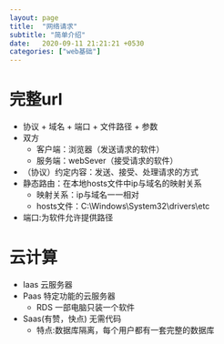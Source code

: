 ```yaml
---
layout: page
title:  "网络请求"
subtitle: "简单介绍"
date:   2020-09-11 21:21:21 +0530
categories: ["web基础"]
---
```


# 完整url
- 协议 + 域名 + 端口 + 文件路径 + 参数
- 双方
    - 客户端：浏览器（发送请求的软件）
    - 服务端：webSever（接受请求的软件）
- （协议）约定内容：发送、接受、处理请求的方式
- 静态路由：在本地hosts文件中ip与域名的映射关系
    - 映射关系：ip与域名一一相对
    - hosts文件：C:\Windows\System32\drivers\etc
- 端口:为软件允许提供路径

# 云计算
- Iaas 云服务器
- Paas 特定功能的云服务器
    - RDS 一部电脑只装一个软件
- Saas(有赞，快点) 无需代码
    - 特点:数据库隔离，每个用户都有一套完整的数据库

